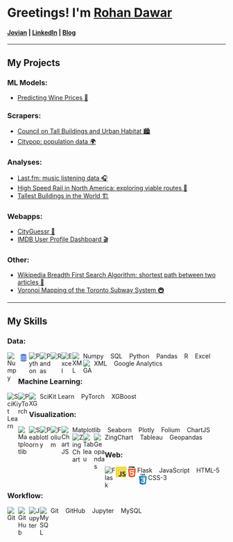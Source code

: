 # Greetings! I'm [Rohan Dawar][website]
#### [Jovian](http://jovian.ai/rohan-dawar) | [LinkedIn](https://www.linkedin.com/in/rohan-dawar/) | [Blog](https://www.rohandawar.com/blog)
---
## My Projects
### ML Models:
* [Predicting Wine Prices :wine_glass:](https://github.com/Rohan-Dawar/ML-Wine-Price-Prediction)
### Scrapers:
* [Council on Tall Buildings and Urban Habitat :cityscape:](https://github.com/Rohan-Dawar/CTBUH-scraper)
* [Citypop: population data :earth_africa:](https://github.com/Rohan-Dawar/citypopde-dataframe)
### Analyses:
* [Last.fm: music listening data :headphones:](https://github.com/Rohan-Dawar/LASTFM-EDA)
* [High Speed Rail in North America: exploring viable routes :bullettrain_side:](https://github.com/Rohan-Dawar/NAHSR)
* [Tallest Buildings in the World :building_construction:](https://jovian.ai/rohan-dawar/zerotopandas-course-project-rohandawar)
### Webapps:
* [CityGuessr 🔎](https://github.com/Rohan-Dawar/city-guessr)
* [IMDB User Profile Dashboard :clapper:](https://github.com/Rohan-Dawar/imdb-viz)
### Other:
* [Wikipedia Breadth First Search Algorithm: shortest path between two articles :bookmark_tabs:](https://github.com/Rohan-Dawar/wikigame)
* [Voronoi Mapping of the Toronto Subway System :metro:](https://github.com/Rohan-Dawar/TTC-voronoi)

---
## My Skills
### Data:
<img src="https://user-images.githubusercontent.com/67586773/105040771-43887300-5a88-11eb-9f01-bee100b9ef22.png" alt="Numpy" width="25px" style="float: left;"/> Numpy
&nbsp;&nbsp;
<img src="https://raw.githubusercontent.com/github/explore/80688e429a7d4ef2fca1e82350fe8e3517d3494d/topics/sql/sql.png" alt="SQL" width = "25px" style="float: left;" /> SQL
&nbsp;&nbsp;
<img src="https://logos-download.com/wp-content/uploads/2016/10/Python_logo_icon.png" alt="Python" width = "25px" style="float: left;" /> Python
&nbsp;&nbsp;
<img src="https://pandas.pydata.org/static/img/pandas_mark.svg" alt="Pandas" width = "25px" style="float: left;" /> Pandas
&nbsp;&nbsp;
<img src="https://www.r-project.org/logo/Rlogo.png" alt="R" width = "25px" style="float: left;" /> R
&nbsp;&nbsp;
<img src="https://upload.wikimedia.org/wikipedia/commons/thumb/3/34/Microsoft_Office_Excel_(2019%E2%80%93present).svg/2203px-Microsoft_Office_Excel_(2019%E2%80%93present).svg.png" alt="Excel" width = "25px" style="float: left;" /> Excel
&nbsp;&nbsp;
<img src="https://png.pngtree.com/element_our/png_detail/20181227/xml-vector-icon-png_287418.jpg" alt="XML" width = "25px" style="float: left;" /> XML
&nbsp;&nbsp;
<img src="https://upload.wikimedia.org/wikipedia/commons/7/77/GAnalytics.svg" alt="GA" width = "25px" style="float: left;" /> Google Analytics

### Machine Learning:
<img src="https://upload.wikimedia.org/wikipedia/commons/thumb/0/05/Scikit_learn_logo_small.svg/1200px-Scikit_learn_logo_small.svg.png" alt="SciKit Learn" width = "25px" style="float: left;" /> SciKit Learn &nbsp;&nbsp;
<img src="https://pytorch.org/assets/images/pytorch-logo.png" alt="PyTorch" width = "25px" style="float: left;" /> PyTorch &nbsp;&nbsp;
<img src="https://upload.wikimedia.org/wikipedia/commons/6/69/XGBoost_logo.png" alt="XG" width = "25px" style="float: left;" /> XGBoost


### Visualization:
<img src="https://matplotlib.org/_static/logo2_compressed.svg" alt="Matplotlib" width = "25px" style="float: left;" /> Matplotlib &nbsp;&nbsp;
<img src="https://files.ai-pool.com/a/21155149cb560f48f085a21264277c3c.png" alt="Seaborn" width = "25px" style="float: left;" /> Seaborn &nbsp;&nbsp;
<img src="https://upload.wikimedia.org/wikipedia/commons/thumb/3/37/Plotly-logo-01-square.png/1200px-Plotly-logo-01-square.png" alt="Plotly" width = "25px" style="float: left;" /> Plotly &nbsp;&nbsp;
<img src="http://python-visualization.github.io/folium/_images/folium_logo.jpg" alt="Folium" width = "25px" style="float: left;" /> Folium &nbsp;&nbsp;
<img src="https://www.chartjs.org/img/chartjs-logo.svg" alt="ChartJS" width = "25px" style="float: left;" /> ChartJS &nbsp;&nbsp;
<img src="https://storage.googleapis.com/zingchart-blog/zing-content/2016/06/Zinchart-Logo-1.png" alt="ZingChart" width = "25px" style="float: left;" /> ZingChart &nbsp;&nbsp;
<img src="https://www.lib.washington.edu/dataservices/images/Tableau_Software_logo.png/image" alt="Tableau" width = "25px" style="float: left;" /> Tableau &nbsp;&nbsp;
<img src="https://geopandas.org/_static/geopandas_logo_web.svg" alt="Geopandas" width = "25px" style="float: left;" /> Geopandas

### Web:
<img src="https://cdn.freebiesupply.com/logos/large/2x/flask-logo-png-transparent.png" alt="Flask" width = "25px" style="float: left;" /> Flask &nbsp;&nbsp;
<img src="https://raw.githubusercontent.com/github/explore/80688e429a7d4ef2fca1e82350fe8e3517d3494d/topics/javascript/javascript.png" alt="JavaScript" width = "25px" style="float: left;" /> JavaScript &nbsp;&nbsp;
<img src="https://raw.githubusercontent.com/github/explore/80688e429a7d4ef2fca1e82350fe8e3517d3494d/topics/html/html.png" alt="HTML5" width = "25px" style="float: left;" /> HTML-5 &nbsp;&nbsp;
<img src="https://raw.githubusercontent.com/github/explore/80688e429a7d4ef2fca1e82350fe8e3517d3494d/topics/css/css.png" alt="CSS3" width = "25px" style="float: left;" /> CSS-3

### Workflow:
<img src="https://git-scm.com/images/logos/downloads/Git-Icon-1788C.png" alt="Git" width = "25px" style="float: left;" /> Git &nbsp;&nbsp;
<img src="https://cdn-icons-png.flaticon.com/512/25/25231.png" alt="GitHub" width = "25px" style="float: left;" /> GitHub &nbsp;&nbsp;
<img src="https://upload.wikimedia.org/wikipedia/commons/thumb/3/38/Jupyter_logo.svg/883px-Jupyter_logo.svg.png" alt="Jupyter" width = "25px" style="float: left;" /> Jupyter &nbsp;&nbsp;
<img src="https://1000logos.net/wp-content/uploads/2020/08/MySQL-Logo.png" alt="MySQL" width = "25px" style="float: left;" /> MySQL

[website]: https://www.rohandawar.com/
